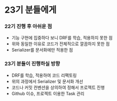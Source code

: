 # 23기 분들에게
### 22기 진행 후 아쉬운 점
- 기능 구현에 집중하다 보니 DRF를 학습, 적용하지 못한 점
- 위와 동일한 이유로 코드가 전체적으로 깔끔하지 못한 점
- Serializer를 문서화에만 적용한 점

### 23기 분들이 진행하실 방향
- DRF를 학습, 적용하여 코드 리팩토링
- 위의 과정에서 Serializer 및 문서화 개선
- 코드나 커밋 컨벤션을 상의하여 정해서 프로젝트 진행
- Github 이슈, 프로젝트 이용한 Task 관리
